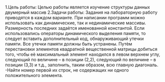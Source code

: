 1.Цель работы: Целью работы является изучение структуры данных двумерный массив
2.Задачи работы: Задания на лабораторную работу приводятся в каждом варианте. При написании программ можно использовать как динамические, так и нединамические массивы. Размерность последних задаѐтся именованной константой. Если использовались операторы динамического выделения памяти, то следует вставить дополнительный код, обнаруживающий утечки памяти. Все утечки памяти должны быть устранены. 
Путѐм перестановки элементов квадратной вещественной матрицы добиться того, чтобы еѐ максимальный элемент находился в левом верхнем углу, следующий по величине – в позиции (2,2), следующий по величине – в позиции (3,3) и т.д., заполнить, таким образом, всю главную диагональ. -Найти номер первой их строк, не содержащих ни одного положительного элемента.
